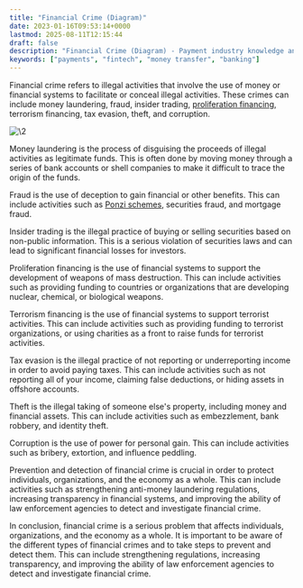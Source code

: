 ```yaml
---
title: "Financial Crime (Diagram)"
date: 2023-01-16T09:53:14+0000
lastmod: 2025-08-11T12:15:44
draft: false
description: "Financial Crime (Diagram) - Payment industry knowledge and insights"
keywords: ["payments", "fintech", "money transfer", "banking"]
---
```


Financial crime refers to illegal activities that involve the use of money or financial systems to facilitate or conceal illegal activities. These crimes can include money laundering, fraud, insider trading, [proliferation financing](https://faisalkhanllc.xyz/resources/payments-wiki/p/proliferation-financing/), terrorism financing, tax evasion, theft, and corruption.

![\2](\1)

Money laundering is the process of disguising the proceeds of illegal activities as legitimate funds. This is often done by moving money through a series of bank accounts or shell companies to make it difficult to trace the origin of the funds.

Fraud is the use of deception to gain financial or other benefits. This can include activities such as [Ponzi schemes](https://faisalkhanllc.xyz/resources/payments-wiki/p/ponzi-scheme/), securities fraud, and mortgage fraud.

Insider trading is the illegal practice of buying or selling securities based on non-public information. This is a serious violation of securities laws and can lead to significant financial losses for investors.

Proliferation financing is the use of financial systems to support the development of weapons of mass destruction. This can include activities such as providing funding to countries or organizations that are developing nuclear, chemical, or biological weapons.

Terrorism financing is the use of financial systems to support terrorist activities. This can include activities such as providing funding to terrorist organizations, or using charities as a front to raise funds for terrorist activities.

Tax evasion is the illegal practice of not reporting or underreporting income in order to avoid paying taxes. This can include activities such as not reporting all of your income, claiming false deductions, or hiding assets in offshore accounts.

Theft is the illegal taking of someone else's property, including money and financial assets. This can include activities such as embezzlement, bank robbery, and identity theft.

Corruption is the use of power for personal gain. This can include activities such as bribery, extortion, and influence peddling.

Prevention and detection of financial crime is crucial in order to protect individuals, organizations, and the economy as a whole. This can include activities such as strengthening anti-money laundering regulations, increasing transparency in financial systems, and improving the ability of law enforcement agencies to detect and investigate financial crime.

In conclusion, financial crime is a serious problem that affects individuals, organizations, and the economy as a whole. It is important to be aware of the different types of financial crimes and to take steps to prevent and detect them. This can include strengthening regulations, increasing transparency, and improving the ability of law enforcement agencies to detect and investigate financial crime.